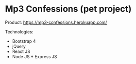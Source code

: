 # Mp3 Confessions (pet project)

Product: https://mp3-confessions.herokuapp.com/

Technologies:
+ Bootstrap 4
+ jQuery
+ React JS
+ Node JS + Express JS
